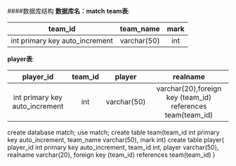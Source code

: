 ####数据库结构
**数据库名：match**
**team表**: 

|team\_id|team\_name|mark|
|:---:|:---:|:----:|
|int primary key auto_increment|varchar(50)|int|

**player表**:

|player\_id|team\_id|player|realname|
|:-----:|:------:|:------:|:------:|
|int primary key auto\_increment|int|varchar(50)|varchar(20),foreign key (team\_id) references team(team_id)|


create database match;
use match;
create table team(team\_id int primary key auto\_increment,
team_name varchar(50),
mark int)
create table player(
   player\_id int primary key auto\_increment, 
   team_id int,
   player varchar(50),
   realname varchar(20),
   foreign key (team\_id) references team(team\_id)
   )
   
   
